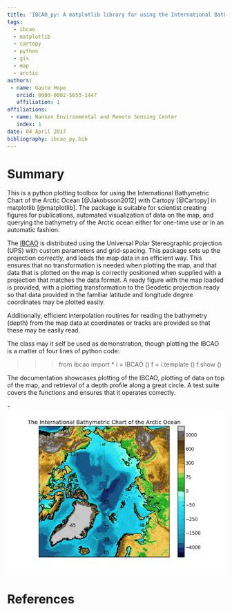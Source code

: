 ```yaml
---
title: 'IBCAO_py: A matplotlib library for using the International Bathymetric Chart of the Arctic Ocean with cartopy and matplotlib'
tags:
  - ibcao
  - matplotlib
  - cartopy
  - python
  - gis
  - map
  - arctic
authors:
 - name: Gaute Hope
   orcid: 0000-0002-5653-1447
   affiliation: 1
affiliations:
 - name: Nansen Environmental and Remote Sensing Center
   index: 1
date: 04 April 2017
bibliography: ibcao_py.bib
---
```


# Summary

This is a python plotting toolbox for using the International Bathymetric
Chart of the Arctic Ocean [@Jakobsson2012] with Cartopy [@Cartopy] in
matplotlib [@matplotlib]. The package is suitable for scientist creating
figures for publications, automated visualization of data on the map, and
querying the bathymetry of the Arctic ocean either for one-time use or in an
automatic fashion.

The [IBCAO](http://www.ngdc.noaa.gov/mgg/bathymetry/arctic/arctic.html) is
distributed using the Universal Polar Stereographic projection (UPS) with
custom parameters and grid-spacing. This package sets up the projection
correctly, and loads the map data in an efficient way. This ensures that no
transformation is needed when plotting the map, and that data that is plotted
on the map is correctly positioned when supplied with a projection that
matches the data format. A ready figure with the map loaded is provided, with
a plotting transformation to the Geodetic projection ready so that data
provided in the familiar latitude and longitude degree coordinates may be
plotted easily.

Additionally, efficient interpolation routines for reading the bathymetry
(depth) from the map data at coordinates or tracks are provided so that these
may be easily read.

The class may it self be used as demonstration, though plotting the IBCAO is
a matter of four lines of python code:

>>> from ibcao import *
>>> i = IBCAO ()
>>> f = i.template ()
>>> f.show ()

The documentation showcases plotting of the IBCAO, plotting of data on top of the map,
and retrieval of a depth profile along a great circle. A test suite covers the functions
and ensures that it operates correctly.


-![IBCAO plotted with ibcao_py](ibcao_example.png)

# References
